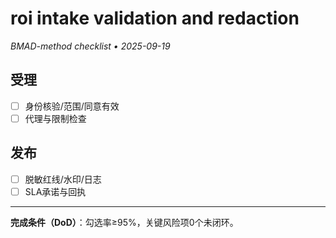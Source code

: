 # roi intake validation and redaction

_BMAD-method checklist • 2025-09-19_

## 受理

- [ ] 身份核验/范围/同意有效
- [ ] 代理与限制检查

## 发布

- [ ] 脱敏红线/水印/日志
- [ ] SLA承诺与回执

---

**完成条件（DoD）**：勾选率≥95%，关键风险项0个未闭环。
